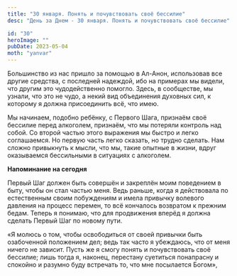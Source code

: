 ```yaml
---
title: "30 января. Понять и почувствовать своё бессилие"
desc: "День за Днем - 30 января. Понять и почувствовать своё бессилие"

id: "30"
heroImage: ""
pubDate: 2023-05-04
moth: "yanvar"
---
```


Большинство из нас пришло за помощью в Ал-Анон, использовав все другие
средства, с последней надеждой, ибо на примерах мы видели, что другим это
чудодейственно помогло. Здесь, в сообществе, мы узнали, что это не чудо, а
некий вид объединения духовных сил, к которому я должна присоединить всё, что
имею.

Мы начинаем, подобно ребёнку, с Первого Шага, признаём своё бессилие перед
алкоголем, признаём, что мы потеряли контроль над собой. Со второй частью
этого выражения мы быстро и легко соглашаемся. Но первую часть легко сказать,
но трудно сделать. Нам сложно привыкнуть к мысли, что мы, такие опытные в
жизни, вдруг оказываемся бессильными в ситуациях с алкоголем.

**Напоминание на сегодня**

Первый Шаг должен быть совершён и закреплён моим поведением в быту, чтобы он
стал частью меня. Ведь раньше, когда я действовала по естественным своим
побуждениям и имела привычку волевого давления на процесс перемен, то всё
кончалось возвратом к прежним бедам. Теперь я понимаю, что для продвижения
вперёд я должна сделать Первый Шаг по новому пути.

«Я молюсь о том, чтобы освободиться от своей привычки быть озабоченной
положением дел; ведь так часто я убеждаюсь, что от меня ничего не зависит.
Пусть же я смогу понять и почувствовать своё бессилие; лишь тогда я, наконец,
перестану суетиться понапрасну и спокойно и разумно буду встречать то, что мне
посылается Богом»,
